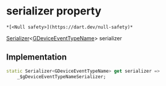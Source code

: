 


# serializer property




    *[<Null safety>](https://dart.dev/null-safety)*




[Serializer](https://pub.dev/documentation/built_value/8.1.4/serializer/Serializer-class.html)&lt;[GDeviceEventTypeName](../../third_party_yonomi_graphql_schema_schema.docs.schema.gql/GDeviceEventTypeName-class.md)> serializer
  







## Implementation

```dart
static Serializer<GDeviceEventTypeName> get serializer =>
    _$gDeviceEventTypeNameSerializer;
```









